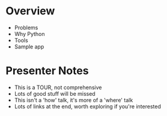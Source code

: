 # Overview

- Problems
- Why Python
- Tools
- Sample app

# Presenter Notes

- This is a TOUR, not comprehensive
- Lots of good stuff will be missed
- This isn't a 'how' talk, it's more of a 'where' talk
- Lots of links at the end, worth exploring if you're interested
